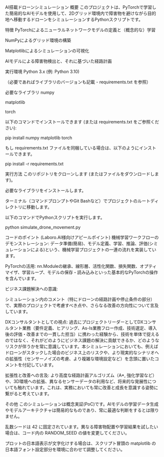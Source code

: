 AI搭載ドローンシミュレーション
概要
このプロジェクトは、PyTorchで学習した簡易的なAIモデルを使用して、2Dグリッド環境内で障害物を避けながら目的地へ移動するドローンをシミュレーションするPythonスクリプトです。

特徴
PyTorchによるニューラルネットワークモデルの定義と（概念的な）学習

NumPyによるグリッド環境の構築

Matplotlibによるシミュレーションの可視化

AIモデルによる障害物検出と、それに基づいた経路計画

実行環境
Python 3.x (例: Python 3.10)

（必要であればライブラリのバージョンも記載 - requirements.txt を参照）

必要なライブラリ
numpy

matplotlib

torch

以下のコマンドでインストールできます (または requirements.txt をご参照ください):

pip install numpy matplotlib torch

もし requirements.txt ファイルを同梱している場合は、以下のようにインストールできます。

pip install -r requirements.txt

実行方法
このリポジトリをクローンします (またはファイルをダウンロードします)。

必要なライブラリをインストールします。

ターミナル（コマンドプロンプトやGit Bashなど）でプロジェクトのルートディレクトリに移動します。

以下のコマンドでPythonスクリプトを実行します。

python simulate_drone_movement.py

コードのポイント (Laboro.AI様向けアピールポイント)
機械学習ワークフローのデモンストレーション: データ準備(簡易)、モデル定義、学習、推論、評価(シミュレーションによる)という、機械学習プロジェクトの一連の流れを実装しています。

PyTorchの活用: nn.Moduleの継承、線形層、活性化関数、損失関数、オプティマイザ、学習ループ、モデルの保存・読み込みといった基本的なPyTorchの操作を含んでいます。

ビジネス課題解決への意識:

シミュレーション内のコメント（特にドローンの経路計画や停止条件の部分）で、実際のプロジェクトで考慮すべき点や、さらなる改善の方向性について言及しています。

DXコンサルタントとしての視点: 過去にプロジェクトリーダーとしてDXコンサルタント業務（要件定義、ヒアリング、As-Is業務フロー作成、技術選定、導入後の評価・改善までの一貫した担当）に携わった経験から、技術を単体で捉えるのではなく、それがどのようにビジネス課題の解決に貢献できるか、どのようなリスクが伴うかを常に意識しています。本シミュレーションにおいても、例えばドローンがスタックした場合のビジネス上のリスクや、より現実的なシナリオへの拡張性（センサーノイズの考慮、より複雑な環境設定など）を念頭に置いたコメントを付記しています。

拡張性と改善への言及: より高度な経路計画アルゴリズム（A*, 強化学習など）や、3D環境への拡張、異なるセンサーデータの利用など、将来的な発展性についても触れています。これは、実務においても常に改善と成長を意識する姿勢に繋がると考えています。

その他
このシミュレーションは概念実証(PoC)です。AIモデルの学習データ生成やモデルアーキテクチャは簡易的なものであり、常に最適な判断をするとは限りません。

乱数シードは 42 に固定されています。異なる障害物配置や学習結果を試したい場合は、コード内の RANDOM_SEED の値を変更してください。

プロットの日本語表示が文字化けする場合は、スクリプト冒頭の matplotlib の日本語フォント設定部分を環境に合わせて調整してください。